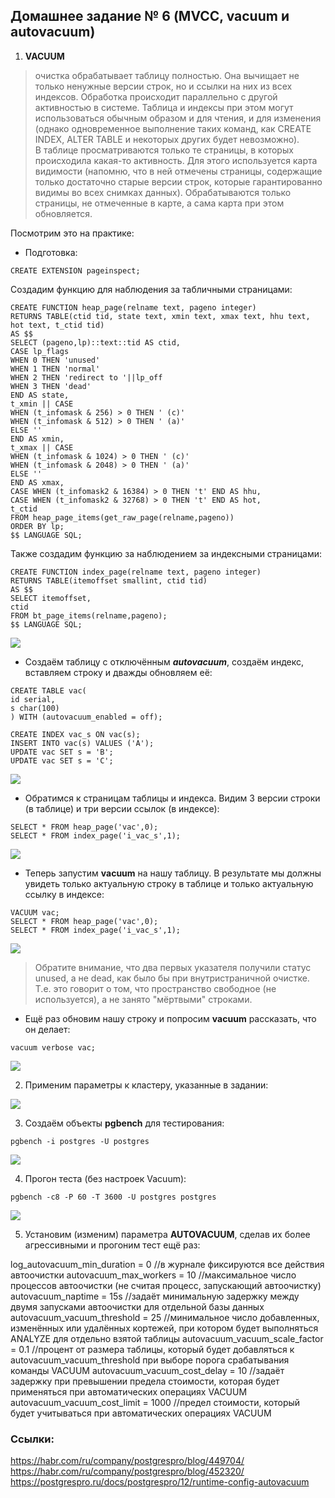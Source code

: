 ## Домашнее задание № 6 (MVCC, vacuum и autovacuum)

1. <b>VACUUM</b>
 >очистка обрабатывает таблицу полностью. Она вычищает не только ненужные версии строк, но и ссылки на них из всех индексов.
Обработка происходит параллельно с другой активностью в системе. Таблица и индексы при этом могут использоваться обычным образом и для чтения, и для изменения (однако одновременное выполнение таких команд, как CREATE INDEX, ALTER TABLE и некоторых других будет невозможно).  
В таблице просматриваются только те страницы, в которых происходила какая-то активность. Для этого используется карта видимости (напомню, что в ней отмечены страницы, содержащие только достаточно старые версии строк, которые гарантированно видимы во всех снимках данных). Обрабатываются только страницы, не отмеченные в карте, а сама карта при этом обновляется.

Посмотрим это на практике:

* Подготовка:

`CREATE EXTENSION pageinspect;`

Создадим функцию для наблюдения за табличными страницами:

 `CREATE FUNCTION heap_page(relname text, pageno integer)`  
`RETURNS TABLE(ctid tid, state text, xmin text, xmax text, hhu text, hot text, t_ctid tid)`  
`AS $$`  
`SELECT (pageno,lp)::text::tid AS ctid,`  
       `CASE lp_flags`  
        `WHEN 0 THEN 'unused'`  
         `WHEN 1 THEN 'normal'`  
         `WHEN 2 THEN 'redirect to '||lp_off`  
         `WHEN 3 THEN 'dead'`  
       `END AS state,`  
       `t_xmin || CASE`  
         `WHEN (t_infomask & 256) > 0 THEN ' (c)'`  
         `WHEN (t_infomask & 512) > 0 THEN ' (a)'`  
         `ELSE ''`  
       `END AS xmin,`  
       `t_xmax || CASE`  
         `WHEN (t_infomask & 1024) > 0 THEN ' (c)'`  
         `WHEN (t_infomask & 2048) > 0 THEN ' (a)'`  
         `ELSE ''`  
       `END AS xmax,`  
       `CASE WHEN (t_infomask2 & 16384) > 0 THEN 't' END AS hhu,`  
       `CASE WHEN (t_infomask2 & 32768) > 0 THEN 't' END AS hot,`  
       `t_ctid`  
`FROM heap_page_items(get_raw_page(relname,pageno))`  
`ORDER BY lp;`  
`$$ LANGUAGE SQL;`

Также создадим функцию за наблюдением за индексными страницами:

`CREATE FUNCTION index_page(relname text, pageno integer)`  
`RETURNS TABLE(itemoffset smallint, ctid tid)`  
`AS $$`  
`SELECT itemoffset,`  
       `ctid`  
`FROM bt_page_items(relname,pageno);`  
`$$ LANGUAGE SQL;`

 ![](pics/dz6/1_cr_fuctions_pages.PNG)

* Создаём таблицу с отключённым <b><i>autovacuum</i></b>, создаём индекс, вставляем строку и дважды обновляем её:

 `CREATE TABLE vac(`  
  `id serial,`  
  `s char(100)`  
`) WITH (autovacuum_enabled = off);`

`CREATE INDEX vac_s ON vac(s);`  
`INSERT INTO vac(s) VALUES ('A');`  
`UPDATE vac SET s = 'B';`  
`UPDATE vac SET s = 'C';` 

 ![](pics/dz6/1_cr_tbl_vac.PNG)
 
* Обратимся к страницам таблицы и индекса. Видим 3 версии строки (в таблице) и три версии ссылок (в индексе):

 `SELECT * FROM heap_page('vac',0);`  
 `SELECT * FROM index_page('i_vac_s',1);`  
 
  ![](pics/dz6/1_3_versions_raw_vac.PNG)
  
* Теперь запустим <b>vacuum</b> на нашу таблицу. В результате мы должны увидеть только актуальную строку в таблице и только актуальную ссылку в индексе:

 `VACUUM vac;`  
 `SELECT * FROM heap_page('vac',0);`  
 `SELECT * FROM index_page('i_vac_s',1);`  
 
 ![](pics/dz6/1_vac_result.PNG)

>Обратите внимание, что два первых указателя получили статус unused, а не dead, как было бы при внутристраничной очистке. Т.е. это говорит о том, что пространство свободное (не используется), а не занято "мёртвыми" строками.

* Ещё раз обновим нашу строку и попросим <b>vacuum</b> рассказать, что он делает:

 `vacuum verbose vac;`

![](pics/dz6/1_vacuum_verbose.PNG)

2. Применим параметры к кластеру, указанные в задании:

 ![](pics/dz6/1_set_config_dwh.png)
 
3. Создаём объекты <b>pgbench</b> для тестирования:
 
 `pgbench -i postgres -U postgres`
 
 ![](pics/dz6/1_create_schema_pgbench.png)
 
4. Прогон теста (без настроек Vacuum):

 `pgbench -c8 -P 60 -T 3600 -U postgres postgres`
 
![](pics/dz6/2_first_test.png) 

5. Установим (изменим) параметра <b>AUTOVACUUM</b>, сделав их более агрессивными и прогоним тест ещё раз:

 log_autovacuum_min_duration = 0  //в журнале фиксируются все действия автоочистки
 autovacuum_max_workers = 10  //максимальное число процессов автоочистки (не считая процесс, запускающий автоочистку)
 autovacuum_naptime = 15s //задаёт минимальную задержку между двумя запусками автоочистки для отдельной базы данных
 autovacuum_vacuum_threshold = 25 //минимальное число добавленных, изменённых или удалённых кортежей, при котором будет выполняться ANALYZE для отдельно взятой таблицы
 autovacuum_vacuum_scale_factor = 0.1  //процент от размера таблицы, который будет добавляться к autovacuum_vacuum_threshold при выборе порога срабатывания команды VACUUM
 autovacuum_vacuum_cost_delay = 10  //задаёт задержку при превышении предела стоимости, которая будет применяться при автоматических операциях VACUUM
 autovacuum_vacuum_cost_limit = 1000  //предел стоимости, который будет учитываться при автоматических операциях VACUUM
 
 

### Ссылки:

https://habr.com/ru/company/postgrespro/blog/449704/  
https://habr.com/ru/company/postgrespro/blog/452320/  
https://postgrespro.ru/docs/postgrespro/12/runtime-config-autovacuum

